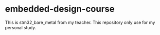 # embedded-design-course
This is stm32_bare_metal from my teacher. This repository only use for my personal study.
